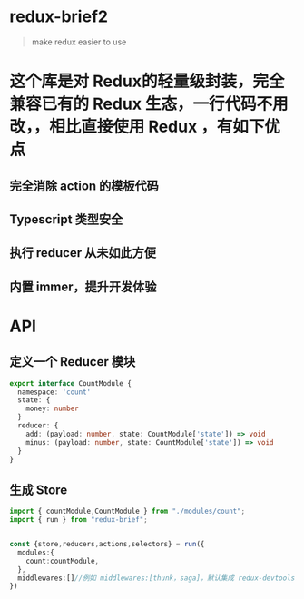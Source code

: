 # redux-brief2
> make redux easier to use

# 这个库是对 Redux的轻量级封装，完全兼容已有的 Redux 生态，一行代码不用改，，相比直接使用 Redux ，有如下优点
## 完全消除 action 的模板代码
## Typescript 类型安全
## 执行 reducer 从未如此方便
## 内置 immer，提升开发体验


# API

## 定义一个 Reducer 模块
```ts
export interface CountModule {
  namespace: 'count'
  state: {
    money: number
  }
  reducer: {
    add: (payload: number, state: CountModule['state']) => void
    minus: (payload: number, state: CountModule['state']) => void
  }
}
```

## 生成 Store
```ts
import { countModule,CountModule } from "./modules/count";
import { run } from "redux-brief";


const {store,reducers,actions,selectors} = run({
  modules:{
    count:countModule,
  },
  middlewares:[]//例如 middlewares:[thunk，saga]，默认集成 redux-devtools-extension
})

```
